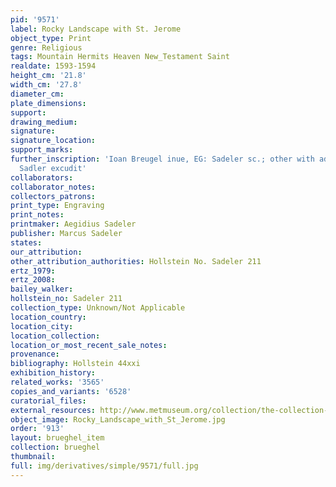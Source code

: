 ```yaml
---
pid: '9571'
label: Rocky Landscape with St. Jerome
object_type: Print
genre: Religious
tags: Mountain Hermits Heaven New_Testament Saint
realdate: 1593-1594
height_cm: '21.8'
width_cm: '27.8'
diameter_cm: 
plate_dimensions: 
support: 
drawing_medium: 
signature: 
signature_location: 
support_marks: 
further_inscription: 'Ioan Breugel inue, EG: Sadeler sc.; other with address: Marco
  Sadler excudit'
collaborators: 
collaborator_notes: 
collectors_patrons: 
print_type: Engraving
print_notes: 
printmaker: Aegidius Sadeler
publisher: Marcus Sadeler
states: 
our_attribution: 
other_attribution_authorities: Hollstein No. Sadeler 211
ertz_1979: 
ertz_2008: 
bailey_walker: 
hollstein_no: Sadeler 211
collection_type: Unknown/Not Applicable
location_country: 
location_city: 
location_collection: 
location_or_most_recent_sale_notes: 
provenance: 
bibliography: Hollstein 44xxi
exhibition_history: 
related_works: '3565'
copies_and_variants: '6528'
curatorial_files: 
external_resources: http://www.metmuseum.org/collection/the-collection-online/search/415849
object_image: Rocky_Landscape_with_St_Jerome.jpg
order: '913'
layout: brueghel_item
collection: brueghel
thumbnail: 
full: img/derivatives/simple/9571/full.jpg
---
```

